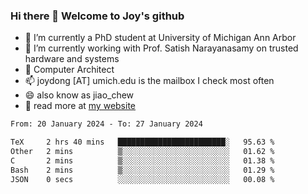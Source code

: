 ### Hi there 👋 Welcome to Joy's github

- 🔭 I’m currently a PhD student at University of Michigan Ann Arbor
- 🌱 I’m currently working with Prof. Satish Narayanasamy on trusted hardware and systems
- 👯 Computer Architect
- 📫 joydong [AT] umich.edu is the mailbox I check most often
- 😄 also know as jiao_chew
- 💬 read more at [my website](https://joydddd.github.io/)
<!--START_SECTION:waka-->

```txt
From: 20 January 2024 - To: 27 January 2024

TeX     2 hrs 40 mins   ████████████████████████░   95.63 %
Other   2 mins          ▒░░░░░░░░░░░░░░░░░░░░░░░░   01.62 %
C       2 mins          ▒░░░░░░░░░░░░░░░░░░░░░░░░   01.38 %
Bash    2 mins          ▒░░░░░░░░░░░░░░░░░░░░░░░░   01.29 %
JSON    0 secs          ░░░░░░░░░░░░░░░░░░░░░░░░░   00.08 %
```

<!--END_SECTION:waka-->
